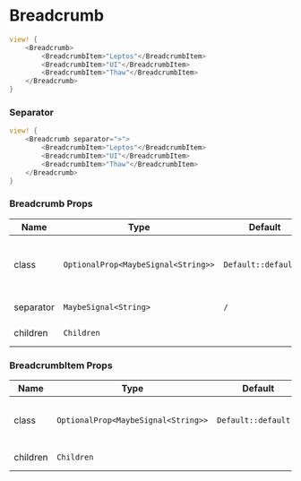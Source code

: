 # Breadcrumb

```rust demo
view! {
    <Breadcrumb>
        <BreadcrumbItem>"Leptos"</BreadcrumbItem>
        <BreadcrumbItem>"UI"</BreadcrumbItem>
        <BreadcrumbItem>"Thaw"</BreadcrumbItem>
    </Breadcrumb>
}
```

### Separator

```rust demo
view! {
    <Breadcrumb separator=">">
        <BreadcrumbItem>"Leptos"</BreadcrumbItem>
        <BreadcrumbItem>"UI"</BreadcrumbItem>
        <BreadcrumbItem>"Thaw"</BreadcrumbItem>
    </Breadcrumb>
}
```

### Breadcrumb Props

| Name | Type | Default | Description |
| --- | --- | --- | --- |
| class | `OptionalProp<MaybeSignal<String>>` | `Default::default()` | Addtional classes for the breadcrumb element. |
| separator | `MaybeSignal<String>` | `/` | Breadcrumb separator. |
| children | `Children` |  | Breadcrumb's content. |

### BreadcrumbItem Props

| Name | Type | Default | Description |
| --- | --- | --- | --- |
| class | `OptionalProp<MaybeSignal<String>>` | `Default::default()` | Addtional classes for the breadcrumb link element. |
| children | `Children` |  | BreadcrumbItem's content. |
